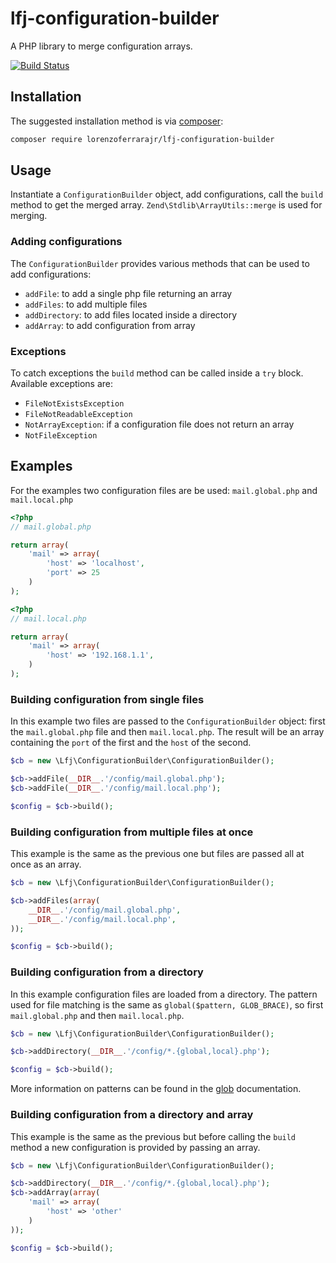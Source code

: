# lfj-configuration-builder

A PHP library to merge configuration arrays.

[![Build Status](https://travis-ci.org/lorenzoferrarajr/lfj-configuration-builder.svg?branch=master)](https://travis-ci.org/lorenzoferrarajr/lfj-configuration-builder)

## Installation

The suggested installation method is via [composer](https://getcomposer.org/):

```sh
composer require lorenzoferrarajr/lfj-configuration-builder
```

## Usage

Instantiate a `ConfigurationBuilder` object, add configurations, call the `build` method to get the merged array. `Zend\Stdlib\ArrayUtils::merge` is used for merging.

### Adding configurations

The `ConfigurationBuilder` provides various methods that can be used to add configurations:

- `addFile`: to add a single php file returning an array
- `addFiles`: to add multiple files
- `addDirectory`: to add files located inside a directory
- `addArray`: to add configuration from array

### Exceptions

To catch exceptions the `build` method can be called inside a `try` block. Available exceptions are:

- `FileNotExistsException`
- `FileNotReadableException`
- `NotArrayException`: if a configuration file does not return an array
- `NotFileException`

## Examples

For the examples two configuration files are be used: `mail.global.php` and `mail.local.php`

```php
<?php
// mail.global.php

return array(
    'mail' => array(
        'host' => 'localhost',
        'port' => 25
    )
);
```

```php
<?php
// mail.local.php

return array(
    'mail' => array(
        'host' => '192.168.1.1',
    )
);

```

### Building configuration from single files

In this example two files are passed to the `ConfigurationBuilder` object: first the `mail.global.php` file and then `mail.local.php`. The result will be an array containing the `port` of the first and the `host` of the second.

```php
$cb = new \Lfj\ConfigurationBuilder\ConfigurationBuilder();

$cb->addFile(__DIR__.'/config/mail.global.php');
$cb->addFile(__DIR__.'/config/mail.local.php');

$config = $cb->build();
```

### Building configuration from multiple files at once

This example is the same as the previous one but files are passed all at once as an array.

```php
$cb = new \Lfj\ConfigurationBuilder\ConfigurationBuilder();

$cb->addFiles(array(
    __DIR__.'/config/mail.global.php',
    __DIR__.'/config/mail.local.php',
));

$config = $cb->build();
```

### Building configuration from a directory

In this example configuration files are loaded from a directory. The pattern used for file matching is the same as `global($pattern, GLOB_BRACE)`, so first `mail.global.php` and then `mail.local.php`.

```php
$cb = new \Lfj\ConfigurationBuilder\ConfigurationBuilder();

$cb->addDirectory(__DIR__.'/config/*.{global,local}.php');

$config = $cb->build();
```

More information on patterns can be found in the [glob](http://php.net/glob) documentation.

### Building configuration from a directory and array

This example is the same as the previous but before calling the `build` method a new configuration is provided by passing an array.

```php
$cb = new \Lfj\ConfigurationBuilder\ConfigurationBuilder();

$cb->addDirectory(__DIR__.'/config/*.{global,local}.php');
$cb->addArray(array(
    'mail' => array(
        'host' => 'other'
    )
));

$config = $cb->build();
```
